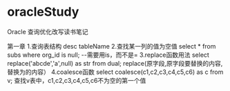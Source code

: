 # oracleStudy
Oracle 查询优化改写读书笔记

第一章
1.查询表结构
desc tableName
2.查找某一列的值为空值
select * from subs where org_id is null;   --需要用is，而不是=
3.replace函数用法
select replace('abcde','a',null) as str from dual;
replace(原字段,原字段要替换的内容,替换为的内容）
4.coalesce函数
select coalesce(c1,c2,c3,c4,c5,c6) as c from v;
查找v表中，c1,c2,c3,c4,c5,c6不为空的第一个值
